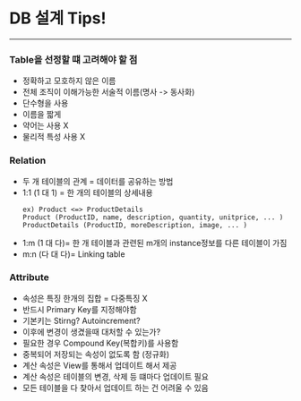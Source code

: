 # DB 설계 Tips!

---

<h3>Table을 선정할 떄 고려해야 할 점</h3>

- 정확하고 모호하지 않은 이름   
- 전체 조직이 이해가능한 서술적 이름(명사 -> 동사화)
- 단수형을 사용
- 이름을 짧게
- 약어는 사용 X
- 물리적 특성 사용 X

<h3>Relation</h3>

- 두 개 테이블의 관계 = 데이터를 공유하는 방법
- 1:1 (1 대 1) = 한 개의 테이블의 상세내용
  ```
  ex) Product <=> ProductDetails
  Product (ProductID, name, description, quantity, unitprice, ... )
  ProductDetails (ProductID, moreDescription, image, ... )
  ```
- 1:m (1 대 다)= 한 개 테이블과 관련된 m개의 instance정보를 다른 테이블이 가짐
- m:n (다 대 다)= Linking table
  
<h3>Attribute</h3>

- 속성은 특징 한개의 집합 = 다중특징 X
- 반드시 Primary Key를 지정해야함
- 기본키는 Stirng? Autoincrement?
- 이후에 변경이 생겼을때 대처할 수 있는가?
- 필요한 경우 Compound Key(복합키)를 사용함
- 중복되어 저장되는 속성이 없도록 함 (정규화)
- 계산 속성은 View를 통해서 업데이트 해서 제공
- 계산 속성은 테이블의 변경, 삭제 등 떄마다 업데이트 필요
- 모든 테이블을 다 찾아서 업데이트 하는 건 어려울 수 있음